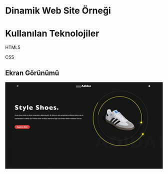 <h1> Dinamik Web Site Örneği </h1>

<h1> Kullanılan Teknolojiler </h1>

HTML5

CSS

<h2> Ekran Görünümü</h2>

![](img/screen.gif)